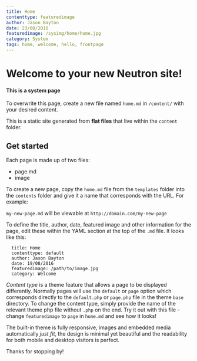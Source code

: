 ```yaml
---
title: Home 
contenttype: featuredimage
author: Jason Bayton
date: 23/08/2016
featuredimage: /sysimg/home/home.jpg
category: System
tags: home, welcome, hello, frontpage
---
```


# Welcome to your new Neutron site!

<div class="bs-callout bs-callout-danger">
<h4>This is a system page</h4>
<p>To overwrite this page, create a new file named <code>home.md</code> in <code>/content/</code> with your desired content.</p>
</div>

This is a static site generated from __flat files__ that live within the `content` folder.

## Get started
Each page is made up of two files: 

* page.md
* image

To create a new page, copy the `home.md` file from the `templates` folder into the `contents` folder and give it a name that corresponds with the URL. For example:

`my-new-page.md` will be viewable at `http://domain.com/my-new-page`

To define the title, author, date, featured image and other information for the page, edit these within the YAML section at the top of the `.md` file. It looks like this: 

```
  title: Home
  contenttype: default
  author: Jason Bayton
  date: 19/08/2016
  featuredimage: /path/to/image.jpg
  category: Welcome
```

_Content type_ is a theme feature that allows a page to be displayed differently. Normally pages will use the `default` or `page` option which corresponds directly to the `default.php` or `page.php` file in the theme `base` directory. To change the content type, simply provide the name of the relevant theme php file without `.php` on the end. Try it out with this file - change `featuredimage` to `page` in `home.md` and see how it looks!

The built-in theme is fully responsive, images and embedded media automatically _just fit_, the design is minimal yet beautiful and the readability for both mobile and desktop visitors is perfect.

Thanks for stopping by!

